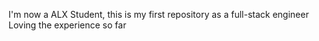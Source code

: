 I'm now a ALX Student, this is my first repository as a full-stack engineer
Loving the experience so far
